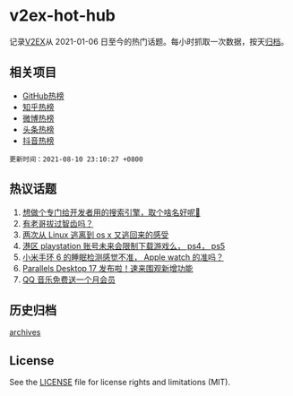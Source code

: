 # v2ex-hot-hub

 记录[V2EX](https://www.v2ex.com/)从 2021-01-06 日至今的热门话题。每小时抓取一次数据，按天[归档](archives)。
 
 ## 相关项目

- [GitHub热榜](https://github.com/lonnyzhang423/github-hot-hub)
- [知乎热榜](https://github.com/lonnyzhang423/zhihu-hot-hub)
- [微博热榜](https://github.com/lonnyzhang423/weibo-hot-hub)
- [头条热榜](https://github.com/lonnyzhang423/toutiao-hot-hub)
- [抖音热榜](https://github.com/lonnyzhang423/douyin-hot-hub)


 `更新时间：2021-08-10 23:10:27 +0800`

## 热议话题

1. [想做个专门给开发者用的搜索引擎，取个啥名好呢🤔](https://www.v2ex.com/t/794816)
1. [有老哥拔过智齿吗？](https://www.v2ex.com/t/794743)
1. [两次从 Linux 逃离到 os x 又逃回来的感受](https://www.v2ex.com/t/794788)
1. [港区 playstation 账号未来会限制下载游戏么， ps4， ps5](https://www.v2ex.com/t/794753)
1. [小米手环 6 的睡眠检测感觉不准， Apple watch 的准吗？](https://www.v2ex.com/t/794747)
1. [Parallels Desktop 17 发布啦！速来围观新增功能](https://www.v2ex.com/t/794845)
1. [QQ 音乐免费送一个月会员](https://www.v2ex.com/t/794861)

## 历史归档

[archives](archives)

## License

See the [LICENSE](LICENSE) file for license rights and limitations (MIT).
